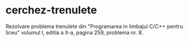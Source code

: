 # cerchez-trenulete
Rezolvare problema trenulete din "Programarea in limbajul C/C++ pentru liceu" volumul I, editia a II-a, pagina 259, problema nr. 8.
